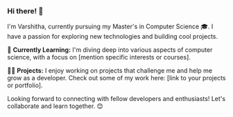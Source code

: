 ### Hi there! 👋

I'm Varshitha, currently pursuing my Master's in Computer Science 🎓. I have a passion for exploring new technologies and building cool projects.

🌱 **Currently Learning:** I'm diving deep into various aspects of computer science, with a focus on [mention specific interests or courses].

👩‍💻 **Projects:** I enjoy working on projects that challenge me and help me grow as a developer. Check out some of my work here: [link to your projects or portfolio].

Looking forward to connecting with fellow developers and enthusiasts! Let's collaborate and learn together. 😊


